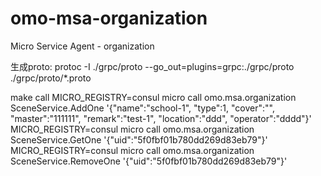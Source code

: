 # omo-msa-organization
Micro Service Agent - organization

生成proto:
protoc -I ./grpc/proto --go_out=plugins=grpc:./grpc/proto ./grpc/proto/*.proto

make call
MICRO_REGISTRY=consul micro call omo.msa.organization SceneService.AddOne '{"name":"school-1", "type":1, "cover":"", "master":"111111", "remark":"test-1", "location":"ddd", "operator":"dddd"}'
MICRO_REGISTRY=consul micro call omo.msa.organization SceneService.GetOne '{"uid":"5f0fbf01b780dd269d83eb79"}'
MICRO_REGISTRY=consul micro call omo.msa.organization SceneService.RemoveOne '{"uid":"5f0fbf01b780dd269d83eb79"}'